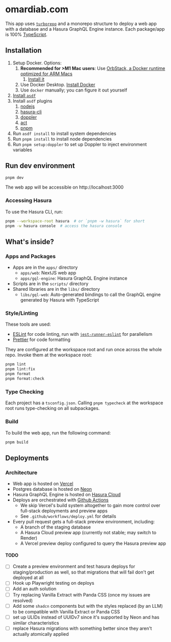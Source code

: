 # omardiab.com

This app uses [`turborepo`](https://turbo.build/repo) and a monorepo structure
to deploy a web app with a database and a Hasura GraphQL Engine instance. Each
package/app is 100% [TypeScript](https://www.typescriptlang.org/).

## Installation

1. Setup Docker. Options:
   1. **Recommended for >M1 Mac users**: Use [OrbStack, a Docker runtime
      optimized for ARM Macs](https://orbstack.dev/)
      1. [Install it](https://docs.orbstack.dev/quick-start)
   1. Use Docker Desktop. [Install Docker](https://docs.docker.com/engine/install/)
   1. Use `docker` manually; you can figure it out yourself
1. [Install `asdf`](https://asdf-vm.com/guide/getting-started.html)
1. Install `asdf` plugins
   1. [nodejs](https://github.com/asdf-vm/asdf-nodejs#install)
   1. [hasura-cli](https://github.com/gurukulkarni/asdf-hasura#install)
   1. [doppler](https://github.com/takutakahashi/asdf-doppler#install)
   1. [act](https://github.com/grimoh/asdf-act#install)
   1. [pnpm](https://github.com/jonathanmorley/asdf-pnpm#installing)
1. Run `asdf install` to install system dependencies
1. Run `pnpm install` to install node dependencies
1. Run `pnpm setup:doppler` to set up Doppler to inject environment variables

## Run dev environment

```sh
pnpm dev
```

The web app will be accessible on http://localhost:3000

### Accessing Hasura

To use the Hasura CLI, run:

```sh
pnpm --workspace-root hasura  # or `pnpm -w hasura` for short
pnpm -w hasura console  # access the hasura console
```

## What's inside?

### Apps and Packages

- Apps are in the `apps/` directory
  - `apps/web`: NextJS web app
  - `apps/gql-engine`: Hasura GraphQL Engine instance
- Scripts are in the `scripts/` directory
- Shared libraries are in the `libs/` directory
  - `libs/gql-web`: Auto-generated bindings to call the GraphQL engine generated
    by Hasura with TypeScript

### Style/Linting

These tools are used:

- [ESLint](https://eslint.org/) for code linting, run with
  [`jest-runner-eslint`](https://github.com/jest-community/jest-runner-eslint)
  for parallelism
- [Prettier](https://prettier.io) for code formatting

They are configured at the workspace root and run once across the whole repo.
Invoke them at the workspace root:

```sh
pnpm lint
pnpm lint:fix
pnpm format
pnpm format:check
```

### Type Checking

Each project has a `tsconfig.json`. Calling `pnpm typecheck` at the workspace
root runs type-checking on all subpackages.

### Build

To build the web app, run the following command:

```sh
pnpm build
```

## Deployments

### Architecture

- Web app is hosted on [Vercel](https://vercel.com/)
- Postgres database is hosted on [Neon](https://neon.tech/)
- Hasura GraphQL Engine is hosted on [Hasura Cloud](https://hasura.io/cloud/)
- Deploys are orchestrated with [Github
  Actions](https://github.com/features/actions)
  - We skip Vercel's build system altogether to gain more control over
    full-stack deployments and preview apps
  - See `.github/workflows/deploy.yml` for details
- Every pull request gets a full-stack preview environment, including:
  - A branch of the staging database
  - A Hasura Cloud preview app (currently not stable; may switch to Render)
  - A Vercel preview deploy configured to query the Hasura preview app

#### TODO

- [ ] Create a preview environment and test hasura deploys for
      staging/production as well, so that migrations that will fail don't get deployed
      at all
- [ ] Hook up Playwright testing on deploys
- [ ] Add an auth solution
- [ ] Try replacing Vanilla Extract with Panda CSS (once my issues are resolved)
- [ ] Add some `shadcn` components but with the styles replaced (by an LLM) to
      be compatible with Vanilla Extract or Panda CSS
- [ ] set up ULIDs instead of UUIDv7 since it's supported by Neon and has
      similar characteristics
- [ ] replace Hasura migrations with something better since they aren't actually
      atomically applied
